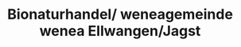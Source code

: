 ---
title: "Bionaturhandel/ weneagemeinde wenea Ellwangen/Jagst"
url: /ellwangen-jagst/bionaturhandel-weneagemeinde-wenea-ellwangen-jagst/
shop: Bäckerei
---